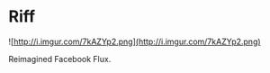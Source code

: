 # Riff
![http://i.imgur.com/7kAZYp2.png](http://i.imgur.com/7kAZYp2.png)

Reimagined Facebook Flux.
